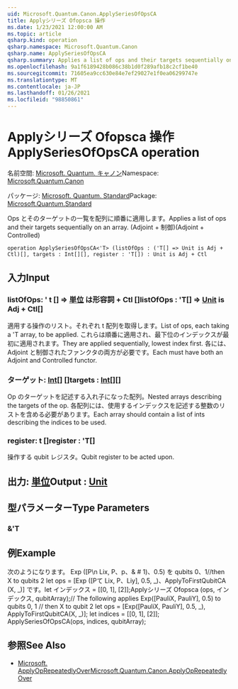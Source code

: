 ```yaml
---
uid: Microsoft.Quantum.Canon.ApplySeriesOfOpsCA
title: Applyシリーズ Ofopsca 操作
ms.date: 1/23/2021 12:00:00 AM
ms.topic: article
qsharp.kind: operation
qsharp.namespace: Microsoft.Quantum.Canon
qsharp.name: ApplySeriesOfOpsCA
qsharp.summary: Applies a list of ops and their targets sequentially on an array. (Adjoint + Controlled)
ms.openlocfilehash: 9a1f6189428b086c38b1d0f289afb18c2cf1be40
ms.sourcegitcommit: 71605ea9cc630e84e7ef29027e1f0ea06299747e
ms.translationtype: MT
ms.contentlocale: ja-JP
ms.lasthandoff: 01/26/2021
ms.locfileid: "98850861"
---
```

# <a name="applyseriesofopsca-operation"></a><span data-ttu-id="eba29-102">Applyシリーズ Ofopsca 操作</span><span class="sxs-lookup"><span data-stu-id="eba29-102">ApplySeriesOfOpsCA operation</span></span>

<span data-ttu-id="eba29-103">名前空間: [Microsoft. Quantum. キャノン](xref:Microsoft.Quantum.Canon)</span><span class="sxs-lookup"><span data-stu-id="eba29-103">Namespace: [Microsoft.Quantum.Canon](xref:Microsoft.Quantum.Canon)</span></span>

<span data-ttu-id="eba29-104">パッケージ: [Microsoft. Quantum. Standard](https://nuget.org/packages/Microsoft.Quantum.Standard)</span><span class="sxs-lookup"><span data-stu-id="eba29-104">Package: [Microsoft.Quantum.Standard](https://nuget.org/packages/Microsoft.Quantum.Standard)</span></span>


<span data-ttu-id="eba29-105">Ops とそのターゲットの一覧を配列に順番に適用します。</span><span class="sxs-lookup"><span data-stu-id="eba29-105">Applies a list of ops and their targets sequentially on an array.</span></span> <span data-ttu-id="eba29-106">(Adjoint + 制御)</span><span class="sxs-lookup"><span data-stu-id="eba29-106">(Adjoint + Controlled)</span></span>

```qsharp
operation ApplySeriesOfOpsCA<'T> (listOfOps : ('T[] => Unit is Adj + Ctl)[], targets : Int[][], register : 'T[]) : Unit is Adj + Ctl
```


## <a name="input"></a><span data-ttu-id="eba29-107">入力</span><span class="sxs-lookup"><span data-stu-id="eba29-107">Input</span></span>

### <a name="listofops--t--unit--is-adj--ctl"></a><span data-ttu-id="eba29-108">listOfOps: ' t [] => [単位](xref:microsoft.quantum.lang-ref.unit)  は形容詞 + Ctl []</span><span class="sxs-lookup"><span data-stu-id="eba29-108">listOfOps : 'T[] => [Unit](xref:microsoft.quantum.lang-ref.unit)  is Adj + Ctl[]</span></span>

<span data-ttu-id="eba29-109">適用する操作のリスト。それぞれ t 配列を取得します。</span><span class="sxs-lookup"><span data-stu-id="eba29-109">List of ops, each taking a 'T array, to be applied.</span></span> <span data-ttu-id="eba29-110">これらは順番に適用され、最下位のインデックスが最初に適用されます。</span><span class="sxs-lookup"><span data-stu-id="eba29-110">They are applied sequentially, lowest index first.</span></span>
<span data-ttu-id="eba29-111">各には、Adjoint と制御されたファンクタの両方が必要です。</span><span class="sxs-lookup"><span data-stu-id="eba29-111">Each must have both an Adjoint and Controlled functor.</span></span>


### <a name="targets--int"></a><span data-ttu-id="eba29-112">ターゲット: [Int](xref:microsoft.quantum.lang-ref.int)[] []</span><span class="sxs-lookup"><span data-stu-id="eba29-112">targets : [Int](xref:microsoft.quantum.lang-ref.int)[][]</span></span>

<span data-ttu-id="eba29-113">Op のターゲットを記述する入れ子になった配列。</span><span class="sxs-lookup"><span data-stu-id="eba29-113">Nested arrays describing the targets of the op.</span></span> <span data-ttu-id="eba29-114">各配列には、使用するインデックスを記述する整数のリストを含める必要があります。</span><span class="sxs-lookup"><span data-stu-id="eba29-114">Each array should contain a list of ints describing the indices to be used.</span></span>


### <a name="register--t"></a><span data-ttu-id="eba29-115">register: t []</span><span class="sxs-lookup"><span data-stu-id="eba29-115">register : 'T[]</span></span>

<span data-ttu-id="eba29-116">操作する qubit レジスタ。</span><span class="sxs-lookup"><span data-stu-id="eba29-116">Qubit register to be acted upon.</span></span>



## <a name="output--unit"></a><span data-ttu-id="eba29-117">出力: [単位](xref:microsoft.quantum.lang-ref.unit)</span><span class="sxs-lookup"><span data-stu-id="eba29-117">Output : [Unit](xref:microsoft.quantum.lang-ref.unit)</span></span>



## <a name="type-parameters"></a><span data-ttu-id="eba29-118">型パラメーター</span><span class="sxs-lookup"><span data-stu-id="eba29-118">Type Parameters</span></span>

### <a name="t"></a><span data-ttu-id="eba29-119">&</span><span class="sxs-lookup"><span data-stu-id="eba29-119">'T</span></span>



## <a name="example"></a><span data-ttu-id="eba29-120">例</span><span class="sxs-lookup"><span data-stu-id="eba29-120">Example</span></span>

<span data-ttu-id="eba29-121">次のようになります。 Exp ([P\n Lix, P、p、& # 1)、0.5) を qubits 0、1//then X to qubits 2 let ops = [Exp ([Pて Lix, P、Liy], 0.5, _)、ApplyToFirstQubitCA (X, _)] です。let インデックス = [[0, 1], [2]];Applyシリーズ Ofopsca (ops, インデックス, qubitArray);</span><span class="sxs-lookup"><span data-stu-id="eba29-121">// The following applies Exp([PauliX, PauliY], 0.5) to qubits 0, 1 // then X to qubit 2 let ops = [Exp([PauliX, PauliY], 0.5, _), ApplyToFirstQubitCA(X, _)]; let indices = [[0, 1], [2]]; ApplySeriesOfOpsCA(ops, indices, qubitArray);</span></span>

## <a name="see-also"></a><span data-ttu-id="eba29-122">参照</span><span class="sxs-lookup"><span data-stu-id="eba29-122">See Also</span></span>

- [<span data-ttu-id="eba29-123">Microsoft. ApplyOpRepeatedlyOver</span><span class="sxs-lookup"><span data-stu-id="eba29-123">Microsoft.Quantum.Canon.ApplyOpRepeatedlyOver</span></span>](xref:Microsoft.Quantum.Canon.ApplyOpRepeatedlyOver)